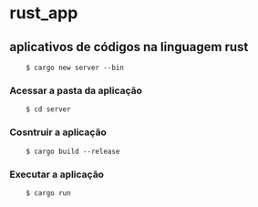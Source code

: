 # rust_app
## aplicativos de códigos na linguagem rust
```
	$ cargo new server --bin
```
### **Acessar a pasta da aplicação**
```
	$ cd server
```
### **Cosntruir a aplicação**
```
	$ cargo build --release
```
### **Executar a aplicação**
```
	$ cargo run
```